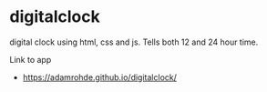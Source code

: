 # digitalclock
digital clock using html, css and js.  Tells both 12 and 24 hour time.

Link to app
  - https://adamrohde.github.io/digitalclock/


